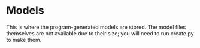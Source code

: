 # Models
This is where the program-generated models are stored. The model files themselves are not available due to their size; you will need to run create.py to make them.

